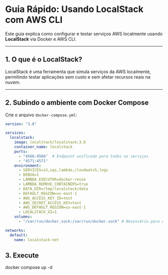 # Guia Rápido: Usando LocalStack com AWS CLI

Este guia explica como configurar e testar serviços AWS localmente usando **LocalStack** via Docker e AWS CLI.

---

## 1. O que é o LocalStack?
LocalStack é uma ferramenta que simula serviços da AWS localmente, permitindo testar aplicações sem custo e sem afetar recursos reais na nuvem.

---

## 2. Subindo o ambiente com Docker Compose

Crie o arquivo `docker-compose.yml`:

```yaml
version: "3.8"

services:
  localstack:
    image: localstack/localstack:3.6
    container_name: localstack
    ports:
      - "4566:4566"  # Endpoint unificado para todos os serviços
      - "4571:4571"
    environment:
      - SERVICES=s3,sqs,lambda,cloudwatch,logs
      - DEBUG=1
      - LAMBDA_EXECUTOR=docker-reuse
      - LAMBDA_REMOVE_CONTAINERS=true
      - DATA_DIR=/tmp/localstack/data
      - DEFAULT_REGION=us-east-1
      - AWS_ACCESS_KEY_ID=test
      - AWS_SECRET_ACCESS_KEY=test
      - AWS_DEFAULT_REGION=us-east-1
      - LOCALSTACK_UI=1
    volumes:
      - "/var/run/docker.sock:/var/run/docker.sock" # Necessário para execução de Lambdas

networks:
  default:
    name: localstack-net


```
## 3. Execute
  docker compose up -d
